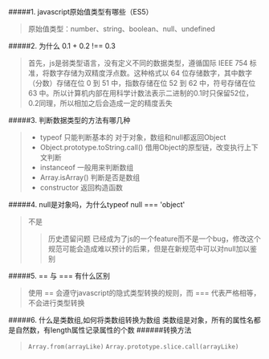 #####1. javascript原始值类型有哪些（ES5）

>原始值类型：number、string、boolean、null、undefined

#####2. 为什么 0.1 + 0.2 !== 0.3

>首先，js是弱类型语言，没有定义不同的数据类型，遵循国际 IEEE 754 标准，将数字存储为双精度浮点数。这种格式以 64 位存储数字，其中数字（分数）存储在位 0 到 51 中，指数存储在位 52 到 62 中，符号存储在位 63 中。所以计算机内部在用科学计数法表示二进制的0.1时只保留52位，0.2同理，所以相加之后会造成一定的精度丢失

#####3. 判断数据类型的方法有哪几种

>* typeof 只能判断基本的 对于对象，数组和null都返回Object
>* Object.prototype.toString.call() 借用Object的原型链，改变执行上下文判断
>* instanceof 一般用来判断数组
>* Array.isArray() 判断是否是数组
>* constructor 返回构造函数

#####4. null是对象吗，为什么typeof null === 'object'

>不是 
>>历史遗留问题 已经成为了js的一个feature而不是一个bug，修改这个规范可能会造成难以预计的后果，但是在新规范中可以对null加以鉴别

#####5. == 与 === 有什么区别

>使用 == 会遵守javascript的隐式类型转换的规则，而 === 代表严格相等，不会进行类型转换

#####6. 什么是类数组,如何将类数组转换为数组
类数组是对象，所有的属性名都是自然数，有length属性记录属性的个数
######转换方法
>```Array.from(arrayLike)``` ```Array.prototype.slice.call(arrayLike)```
